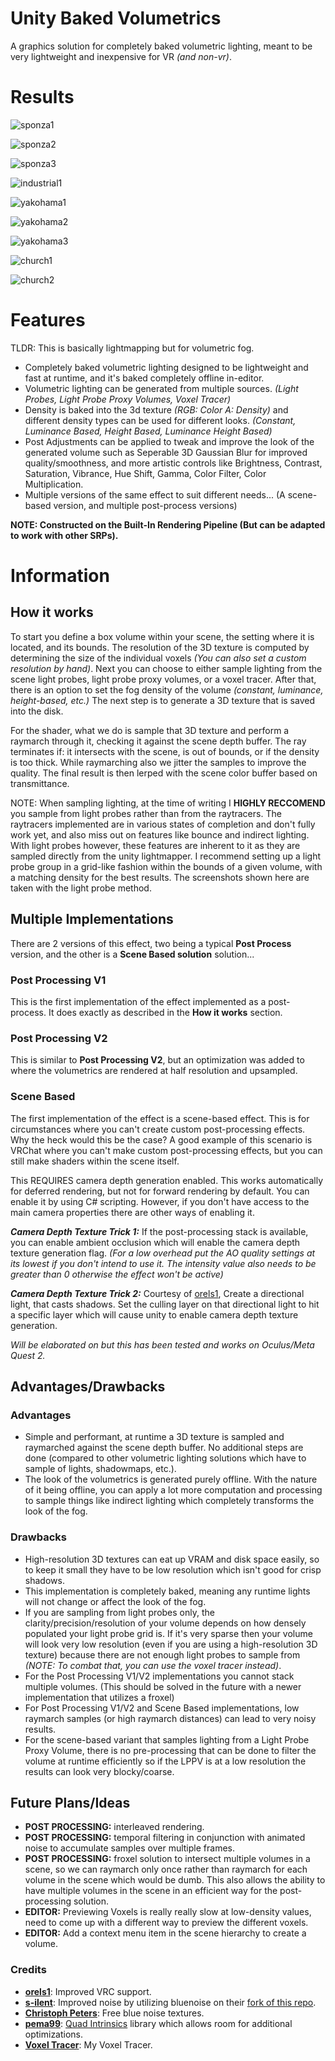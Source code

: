 # Unity Baked Volumetrics
A graphics solution for completely baked volumetric lighting, meant to be very lightweight and inexpensive for VR *(and non-vr)*. 

# Results
![sponza1](GithubContent/sponza1.jpg)

![sponza2](GithubContent/sponza2.png)

![sponza3](GithubContent/sponza3.png)

![industrial1](GithubContent/industrial1.png)

![yakohama1](GithubContent/yakohama1.png)

![yakohama2](GithubContent/yakohama2.png)

![yakohama3](GithubContent/yakohama3.jpg)

![church1](GithubContent/church1.png)

![church2](GithubContent/church2.png)

# Features

TLDR: This is basically lightmapping but for volumetric fog. 

- Completely baked volumetric lighting designed to be lightweight and fast at runtime, and it's baked completely offline in-editor.
- Volumetric lighting can be generated from multiple sources. *(Light Probes, Light Probe Proxy Volumes, Voxel Tracer)* 
- Density is baked into the 3d texture *(RGB: Color A: Density)* and different density types can be used for different looks. *(Constant, Luminance Based, Height Based, Luminance Height Based)*
- Post Adjustments can be applied to tweak and improve the look of the generated volume such as Seperable 3D Gaussian Blur for improved quality/smoothness, and more artistic controls like Brightness, Contrast, Saturation, Vibrance, Hue Shift, Gamma, Color Filter, Color Multiplication.
- Multiple versions of the same effect to suit different needs... (A scene-based version, and multiple post-process versions)

**NOTE: Constructed on the Built-In Rendering Pipeline (But can be adapted to work with other SRPs).**

# Information

## How it works

To start you define a box volume within your scene, the setting where it is located, and its bounds. The resolution of the 3D texture is computed by determining the size of the individual voxels *(You can also set a custom resolution by hand)*. Next you can choose to either sample lighting from the scene light probes, light probe proxy volumes, or a voxel tracer. After that, there is an option to set the fog density of the volume *(constant, luminance, height-based, etc.)* The next step is to generate a 3D texture that is saved into the disk. 

For the shader, what we do is sample that 3D texture and perform a raymarch through it, checking it against the scene depth buffer. The ray terminates if: it intersects with the scene, is out of bounds, or if the density is too thick. While raymarching also we jitter the samples to improve the quality. The final result is then lerped with the scene color buffer based on transmittance.

NOTE: When sampling lighting, at the time of writing I **HIGHLY RECCOMEND** you sample from light probes rather than from the raytracers. The raytracers implemented are in various states of completion and don't fully work yet, and also miss out on features like bounce and indirect lighting. With light probes however, these features are inherent to it as they are sampled directly from the unity lightmapper. I recommend setting up a light probe group in a grid-like fashion within the bounds of a given volume, with a matching density for the best results. The screenshots shown here are taken with the light probe method.

## Multiple Implementations

There are 2 versions of this effect, two being a typical **Post Process** version, and the other is a **Scene Based solution** solution...

### Post Processing V1
This is the first implementation of the effect implemented as a post-process. It does exactly as described in the **How it works** section.

### Post Processing V2
This is similar to **Post Processing V2**, but an optimization was added to where the volumetrics are rendered at half resolution and upsampled.

### Scene Based
The first implementation of the effect is a scene-based effect. This is for circumstances where you can't create custom post-processing effects. Why the heck would this be the case? A good example of this scenario is VRChat where you can't make custom post-processing effects, but you can still make shaders within the scene itself. 

This REQUIRES camera depth generation enabled. This works automatically for deferred rendering, but not for forward rendering by default. You can enable it by using C# scripting. However, if you don't have access to the main camera properties there are other ways of enabling it.

***Camera Depth Texture Trick 1:*** If the post-processing stack is available, you can enable ambient occlusion which will enable the camera depth texture generation flag. *(For a low overhead put the AO quality settings at its lowest if you don't intend to use it. The intensity value also needs to be greater than 0 otherwise the effect won't be active)*

***Camera Depth Texture Trick 2:***  Courtesy of [orels1](https://github.com/orels1), Create a directional light, that casts shadows. Set the culling layer on that directional light to hit a specific layer which will cause unity to enable camera depth texture generation.

*Will be elaborated on but this has been tested and works on Oculus/Meta Quest 2.*

## Advantages/Drawbacks

### Advantages

- Simple and performant, at runtime a 3D texture is sampled and raymarched against the scene depth buffer. No additional steps are done (compared to other volumetric lighting solutions which have to sample of lights, shadowmaps, etc.).
- The look of the volumetrics is generated purely offline. With the nature of it being offline, you can apply a lot more computation and processing to sample things like indirect lighting which completely transforms the look of the fog.

### Drawbacks

- High-resolution 3D textures can eat up VRAM and disk space easily, so to keep it small they have to be low resolution which isn't good for crisp shadows.
- This implementation is completely baked, meaning any runtime lights will not change or affect the look of the fog.
- If you are sampling from light probes only, the clarity/precision/resolution of your volume depends on how densely populated your light probe grid is. If it's very sparse then your volume will look very low resolution (even if you are using a high-resolution 3D texture) because there are not enough light probes to sample from *(NOTE: To combat that, you can use the voxel tracer instead)*.
- For the Post Processing V1/V2 implementations you cannot stack multiple volumes. (This should be solved in the future with a newer implementation that utilizes a froxel)
- For Post Processing V1/V2 and Scene Based implementations, low raymarch samples (or high raymarch distances) can lead to very noisy results.
- For the scene-based variant that samples lighting from a Light Probe Proxy Volume, there is no pre-processing that can be done to filter the volume at runtime efficiently so if the LPPV is at a low resolution the results can look very blocky/coarse.

## Future Plans/Ideas

- **POST PROCESSING:** interleaved rendering.
- **POST PROCESSING:** temporal filtering in conjunction with animated noise to accumulate samples over multiple frames.
- **POST PROCESSING:** froxel solution to intersect multiple volumes in a scene, so we can raymarch only once rather than raymarch for each volume in the scene which would be dumb. This also allows the ability to have multiple volumes in the scene in an efficient way for the post-processing solution.
- **EDITOR:** Previewing Voxels is really really slow at low-density values, need to come up with a different way to preview the different voxels.
- **EDITOR:** Add a context menu item in the scene hierarchy to create a volume.

### Credits

- **[orels1](https://github.com/orels1)**: Improved VRC support.
- **[s-ilent](https://github.com/s-ilent)**: Improved noise by utilizing bluenoise on their [fork of this repo](https://github.com/s-ilent/Unity-Baked-Volumetrics).
- **[Christoph Peters](http://momentsingraphics.de/BlueNoise.html)**: Free blue noise textures.
- **[pema99](https://gist.github.com/pema99)**: [Quad Intrinsics](https://gist.github.com/pema99/9585ca31e31ea8b5bd630171d76b6f3a) library which allows room for additional optimizations.
- **[Voxel Tracer](https://github.com/frostbone25/Unity-Voxel-Tracer)**: My Voxel Tracer.

